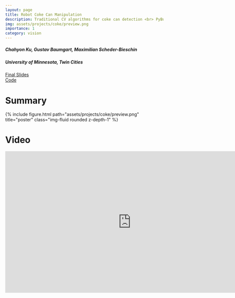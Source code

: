 ```yaml
---
layout: page
title: Robot Coke Can Manipulation
description: Traditional CV algorithms for coke can detection <br> PyBullet for physics simulation
img: assets/projects/coke/preview.png
importance: 1
category: vision
---
```


<h5 class="row justify-content-sm-center">
Chahyon Ku, Gustav Baumgart, Maximilian Scheder-Bieschin
</h5>
<h5 class="row justify-content-sm-center">
University of Minnesota, Twin Cities
</h5>

[Final Slides](/assets/projects/coke/final_slides.pdf) <br>
[Code](https://github.com/chahyon-ku/coke-can-manipulation) <br>

# Summary
<div class="row justify-content-sm-center">
    <div class="col-sm-12 mt-3 mt-md-0">
        {% include figure.html path="assets/projects/coke/preview.png" title="poster" class="img-fluid rounded z-depth-1" %}
    </div>
</div>

# Video
<p align="center"><iframe src="https://www.youtube.com/embed/AZPvgqoTlSM" 
    width="800" 
    height="450"
    frameborder="0" 
    allowfullscreen>
</iframe></p>